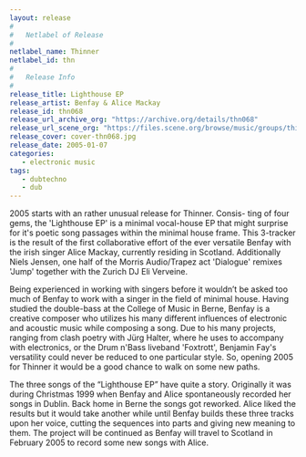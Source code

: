 ```yaml
---
layout: release
#
#   Netlabel of Release
#
netlabel_name: Thinner
netlabel_id: thn
#
#   Release Info
#
release_title: Lighthouse EP
release_artist: Benfay & Alice Mackay
release_id: thn068
release_url_archive_org: "https://archive.org/details/thn068"
release_url_scene_org: "https://files.scene.org/browse/music/groups/thinner/zip/"
release_cover: cover-thn068.jpg
release_date: 2005-01-07
categories:
   - electronic music
tags:
   - dubtechno
   - dub
---
```

2005 starts with an rather unusual release for Thinner. Consis-
ting of four gems, the 'Lighthouse EP' is a minimal vocal-house 
EP that might surprise for it's poetic song passages within the 
minimal house frame. This 3-tracker is the result of the first 
collaborative effort of the ever versatile Benfay with the 
irish singer Alice Mackay, currently residing in Scotland. 
Additionally Niels Jensen, one half of the Morris Audio/Trapez 
act 'Dialogue' remixes 'Jump' together with the Zurich DJ Eli 
Verveine. 

Being experienced in working with singers before it wouldn’t 
be asked too much of Benfay to work with a singer in the field 
of minimal house. Having studied the double-bass at the College 
of Music in Berne, Benfay is a creative composer who utilizes 
his many different influences of electronic and acoustic music 
while composing a song. Due to his many projects, ranging from 
clash poetry with Jürg Halter, where he uses to accompany with 
electronics, or the Drum n'Bass liveband 'Foxtrott', Benjamin 
Fay's versatility could never be reduced to one particular 
style. So, opening 2005 for Thinner it would be a good chance 
to walk on some new paths.

The three songs of the “Lighthouse EP” have quite a story. 
Originally it was during Christmas 1999 when Benfay and Alice 
spontaneously recorded her songs in Dublin. Back home in Berne 
the songs got reworked. Alice liked the results but it would 
take another while until Benfay builds these three tracks upon 
her voice, cutting the sequences into parts and giving new 
meaning to them. The project will be continued as Benfay will 
travel to Scotland in February 2005 to record some new songs 
with Alice.